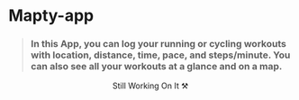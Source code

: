# Mapty-app

> ### In this App, you can log your running or cycling workouts with location, distance, time, pace, and steps/minute. You can also see all your workouts at a glance and on a map.

<!-- ![image preview](imgs/Preview.PNG)

## Live Demo

[Live Demo Link](https://bondok6.github.io/My-Portfolio/)


## Built with

- HTML
- CSS
- JavaScript

## Additional Used

- JQuery
- Canvas
- SVG
- Bootstrap4
- Google Fonts
- Font Awesome -->

<p align="center"> Still Working On It ⚒ </p>
